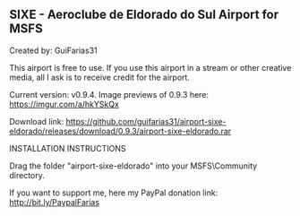 ## SIXE - Aeroclube de Eldorado do Sul Airport for MSFS ##

Created by: GuiFarias31

This airport is free to use. If you use this airport in a stream or other creative media, all I ask is to receive credit for the airport.

Current version: v0.9.4. Image previews of 0.9.3 here: https://imgur.com/a/hkYSkQx

Download link: https://github.com/guifarias31/airport-sixe-eldorado/releases/download/0.9.3/airport-sixe-eldorado.rar

INSTALLATION INSTRUCTIONS

Drag the folder "airport-sixe-eldorado" into your MSFS\Community directory.

If you want to support me, here my PayPal donation link: http://bit.ly/PaypalFarias
